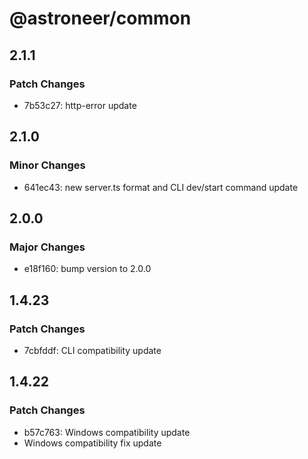 # @astroneer/common

## 2.1.1

### Patch Changes

- 7b53c27: http-error update

## 2.1.0

### Minor Changes

- 641ec43: new server.ts format and CLI dev/start command update

## 2.0.0

### Major Changes

- e18f160: bump version to 2.0.0

## 1.4.23

### Patch Changes

- 7cbfddf: CLI compatibility update

## 1.4.22

### Patch Changes

- b57c763: Windows compatibility update
- Windows compatibility fix update
